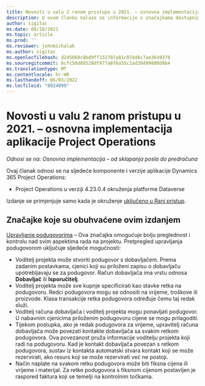 ```yaml
---
title: Novosti u valu 2 ranom pristupu u 2021. – osnovna implementacija aplikacije Project Operations
description: U ovom članku nalaze se informacije o značajkama dostupnima u valu 2 ranog pristupa izdanja implementacije osnovne aplikacije Project Operations u 2021. godini.
author: sigitac
ms.date: 08/10/2021
ms.topic: article
ms.prod: ''
ms.reviewer: johnmichalak
ms.author: sigitac
ms.openlocfilehash: d245868c8bd9ff332707a81c074d6c7ae3649378
ms.sourcegitcommit: 6cfc50d89528df977a8f6a55c1ad39d99800d9b4
ms.translationtype: MT
ms.contentlocale: hr-HR
ms.lasthandoff: 06/03/2022
ms.locfileid: "8924099"
---
```

# <a name="whats-new-2021-wave-2-early-access---project-operations-lite-deployment"></a>Novosti u valu 2 ranom pristupu u 2021. – osnovna implementacija aplikacije Project Operations

_Odnosi se na: Osnovna implementacija – od sklapanja posla do predračuna_

Ovaj članak odnosi se na sljedeće komponente i verzije aplikacije Dynamics 365 Project Operations:

  - Project Operations u verziji 4.23.0.4 okruženja platforme Dataverse

Izdanje se primjenjuje samo kada je okruženje [uključeno u Rani pristup](/power-platform/admin/opt-in-early-access-updates#how-to-enable-early-access-updates).

## <a name="features-included-in-this-release"></a>Značajke koje su obuhvaćene ovim izdanjem

[Upravljanje podugovorima](/dynamics365/project-operations/pro/subcontracting/managing-subcontracts-overview) – Ova značajka omogućuje bolju preglednost i kontrolu nad svim aspektima rada na projektu. Pretpregled upravljanja podugovorom uključuje sljedeće mogućnosti:

  - Voditelj projekta može stvoriti podugovor s dobavljačem. Prema zadanim postavkama, cjenici koji su priloženi zapisu o dobavljaču upotrebljavaju se za podugovor. Račun dobavljača ima vrstu odnosa **Dobavljač** ili **Isporučitelj**.
  - Voditelj projekta može sve kupnje specificirati kao stavke retka na podugovoru. Redci podugovora mogu se odnositi na vrijeme, troškove ili proizvode. Klasa transakcije retka podugovora određuje čemu taj redak služi.
  - Voditelj računa dobavljača i voditelj projekta mogu ponavljati podugovor. U nabavnim cjenicima priloženim podugovoru cijene se mogu prilagoditi.
  - Tijekom postupka, ako je redak podugovora za vrijeme, upravitelj računa dobavljača može povezati kontakte dobavljača sa svakim retkom podugovora. Ova povezanost pruža informacije voditelju projekta koji radi na podugovoru. Kad je kontakt dobavljača povezan s retkom podugovora, sustav iz kontakta automatski stvara kontakt koji se može rezervirati, ako resurs koji se može rezervirati već ne postoji.
  - Način naplate na svakom retku podugovora može biti fiksna cijena ili vrijeme i materijal. Za retke podugovora s fiksnom cijenom postavljen je raspored faktura koji se temelji na kontrolnim točkama.
